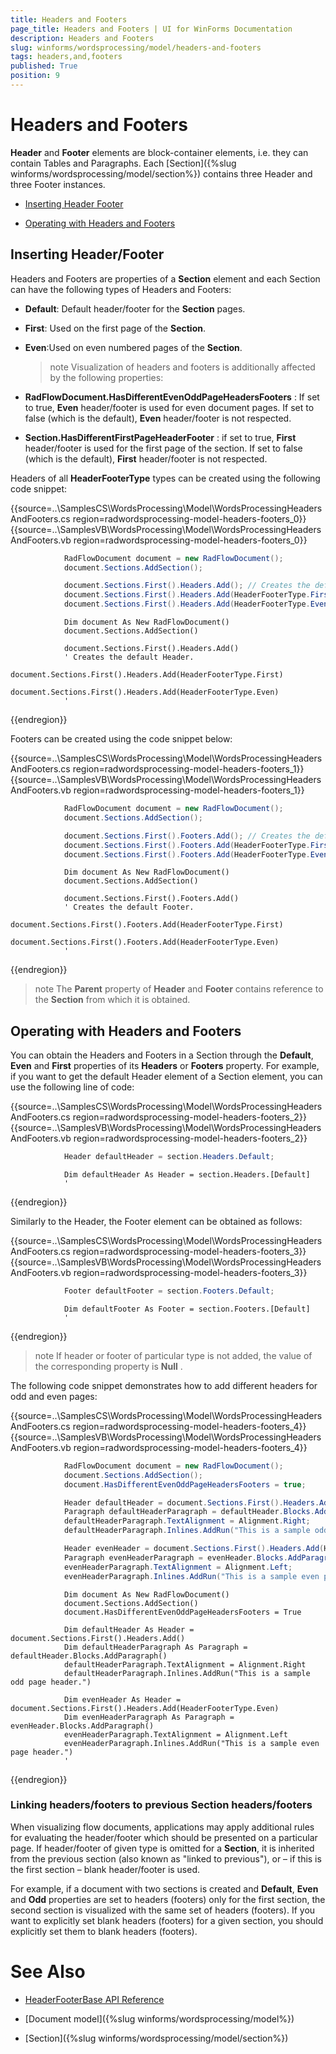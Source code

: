 ```yaml
---
title: Headers and Footers
page_title: Headers and Footers | UI for WinForms Documentation
description: Headers and Footers
slug: winforms/wordsprocessing/model/headers-and-footers
tags: headers,and,footers
published: True
position: 9
---
```


# Headers and Footers

__Header__ and __Footer__ elements are block-container elements, i.e. they can contain Tables and Paragraphs. Each [Section]({%slug winforms/wordsprocessing/model/section%}) contains three Header and three Footer instances.

* [Inserting Header Footer](#inserting-header/footer)

* [Operating with Headers and Footers ](#operating-with-headers-and-footers)

## Inserting Header/Footer

Headers and Footers are properties of a __Section__ element and each Section can have the following types of Headers and Footers:

* __Default__: Default header/footer for the __Section__ pages.
            

* __First__: Used on the first page of the __Section__.
            

* __Even__:Used on even numbered pages of the __Section__.

    >note Visualization of headers and footers is additionally affected by the following properties:
    >

*  __RadFlowDocument.HasDifferentEvenOddPageHeadersFooters__ : If set to true, __Even__ header/footer is used for even document pages. If set to false (which is the default), __Even__ header/footer is
                not respected.
*  __Section.HasDifferentFirstPageHeaderFooter__ : if set to true, __First__ header/footer is  used for the first page of the section. If set to false (which is the default), __First__ header/footer is not respected.

Headers of all __HeaderFooterType__ types can be created using the following code snippet:

{{source=..\SamplesCS\WordsProcessing\Model\WordsProcessingHeadersAndFooters.cs region=radwordsprocessing-model-headers-footers_0}} 
{{source=..\SamplesVB\WordsProcessing\Model\WordsProcessingHeadersAndFooters.vb region=radwordsprocessing-model-headers-footers_0}} 

````C#
            RadFlowDocument document = new RadFlowDocument();
            document.Sections.AddSection();

            document.Sections.First().Headers.Add(); // Creates the default Header.
            document.Sections.First().Headers.Add(HeaderFooterType.First);
            document.Sections.First().Headers.Add(HeaderFooterType.Even);
````
````VB.NET
            Dim document As New RadFlowDocument()
            document.Sections.AddSection()

            document.Sections.First().Headers.Add()
            ' Creates the default Header.
            document.Sections.First().Headers.Add(HeaderFooterType.First)
            document.Sections.First().Headers.Add(HeaderFooterType.Even)
            '
````

{{endregion}} 

Footers can be created using the code snippet below:

{{source=..\SamplesCS\WordsProcessing\Model\WordsProcessingHeadersAndFooters.cs region=radwordsprocessing-model-headers-footers_1}} 
{{source=..\SamplesVB\WordsProcessing\Model\WordsProcessingHeadersAndFooters.vb region=radwordsprocessing-model-headers-footers_1}} 

````C#
            RadFlowDocument document = new RadFlowDocument();
            document.Sections.AddSection();

            document.Sections.First().Footers.Add(); // Creates the default Footer.
            document.Sections.First().Footers.Add(HeaderFooterType.First);
            document.Sections.First().Footers.Add(HeaderFooterType.Even);
````
````VB.NET
            Dim document As New RadFlowDocument()
            document.Sections.AddSection()

            document.Sections.First().Footers.Add()
            ' Creates the default Footer.
            document.Sections.First().Footers.Add(HeaderFooterType.First)
            document.Sections.First().Footers.Add(HeaderFooterType.Even)
            '
````

{{endregion}} 

>note The __Parent__ property of __Header__ and __Footer__ contains reference to the __Section__ from which it is obtained.
>


## Operating with Headers and Footers

You can obtain the Headers and Footers in a Section through the __Default__, __Even__ and __First__ properties of its __Headers__ or __Footers__ property. For example, if you want to get the default Header element of a Section element, you can use the following line of code:

{{source=..\SamplesCS\WordsProcessing\Model\WordsProcessingHeadersAndFooters.cs region=radwordsprocessing-model-headers-footers_2}} 
{{source=..\SamplesVB\WordsProcessing\Model\WordsProcessingHeadersAndFooters.vb region=radwordsprocessing-model-headers-footers_2}} 

````C#
            Header defaultHeader = section.Headers.Default;
````
````VB.NET
            Dim defaultHeader As Header = section.Headers.[Default]
            '
````

{{endregion}} 

Similarly to the Header, the Footer element can be obtained as follows:

{{source=..\SamplesCS\WordsProcessing\Model\WordsProcessingHeadersAndFooters.cs region=radwordsprocessing-model-headers-footers_3}} 
{{source=..\SamplesVB\WordsProcessing\Model\WordsProcessingHeadersAndFooters.vb region=radwordsprocessing-model-headers-footers_3}} 

````C#
            Footer defaultFooter = section.Footers.Default;
````
````VB.NET
            Dim defaultFooter As Footer = section.Footers.[Default]
            '
````

{{endregion}}

>note If header or footer of particular type is not added, the value of the corresponding property is __Null__ .
>

The following code snippet demonstrates how to add different headers for odd and even pages:

{{source=..\SamplesCS\WordsProcessing\Model\WordsProcessingHeadersAndFooters.cs region=radwordsprocessing-model-headers-footers_4}} 
{{source=..\SamplesVB\WordsProcessing\Model\WordsProcessingHeadersAndFooters.vb region=radwordsprocessing-model-headers-footers_4}} 

````C#
            RadFlowDocument document = new RadFlowDocument();
            document.Sections.AddSection();
            document.HasDifferentEvenOddPageHeadersFooters = true;

            Header defaultHeader = document.Sections.First().Headers.Add();
            Paragraph defaultHeaderParagraph = defaultHeader.Blocks.AddParagraph();
            defaultHeaderParagraph.TextAlignment = Alignment.Right;
            defaultHeaderParagraph.Inlines.AddRun("This is a sample odd page header.");

            Header evenHeader = document.Sections.First().Headers.Add(HeaderFooterType.Even);
            Paragraph evenHeaderParagraph = evenHeader.Blocks.AddParagraph();
            evenHeaderParagraph.TextAlignment = Alignment.Left;
            evenHeaderParagraph.Inlines.AddRun("This is a sample even page header.");
````
````VB.NET
            Dim document As New RadFlowDocument()
            document.Sections.AddSection()
            document.HasDifferentEvenOddPageHeadersFooters = True

            Dim defaultHeader As Header = document.Sections.First().Headers.Add()
            Dim defaultHeaderParagraph As Paragraph = defaultHeader.Blocks.AddParagraph()
            defaultHeaderParagraph.TextAlignment = Alignment.Right
            defaultHeaderParagraph.Inlines.AddRun("This is a sample odd page header.")

            Dim evenHeader As Header = document.Sections.First().Headers.Add(HeaderFooterType.Even)
            Dim evenHeaderParagraph As Paragraph = evenHeader.Blocks.AddParagraph()
            evenHeaderParagraph.TextAlignment = Alignment.Left
            evenHeaderParagraph.Inlines.AddRun("This is a sample even page header.")
            '
````

{{endregion}} 

### Linking headers/footers to previous Section headers/footers

When visualizing flow documents, applications may apply additional rules for evaluating the header/footer which should be presented on a particular page. If header/footer of given type is omitted for a __Section__, it is inherited from the previous section (also known as "linked to previous"), or – if this is the first section – blank header/footer is used.
            

For example, if a document with two sections is created and __Default__, __Even__ and   __Odd__ properties are set to headers (footers) only for the first section, the second section is visualized with the  same set of headers (footers). If you want to explicitly set blank headers (footers) for a given section, you should explicitly set them to blank headers (footers).

# See Also

 * [HeaderFooterBase API Reference](http://www.telerik.com/help/winforms/allmembers_t_telerik_windows_documents_flow_model_headerfooterbase.html)

 * [Document model]({%slug winforms/wordsprocessing/model%})

 * [Section]({%slug winforms/wordsprocessing/model/section%})
